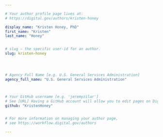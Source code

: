 ```yaml
---

# Your author profile page lives at:
# https://digital.gov/authors/kristen-honey

display_name: "Kristen Honey, PhD"
first_name: "Kristen"
last_name: "Honey"


# slug — the specific user-id for an author.
slug: kristen-honey




# Agency Full Name [e.g. U.S. General Services Administration]
agency_full_name: "U.S. General Services Administration"



# Your GitHub username [e.g. 'jeremyzilar']
# See [URL] Having a GitHub account will allow you to edit pages on DigitalGov. The image used in your GitHub account can also be used to populate your digital.gov profile photo.
github: "KristenHoney"


# For more information on managing your author page,
# see https://workflow.digital.gov/authors

---
```

